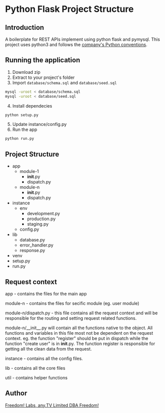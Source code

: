 Python Flask Project Structure
=====

Introduction
-----
A boilerplate for REST APIs implement using python flask and pymysql. This project uses python3 and follows the [company's Python conventions](https://github.com/anyTV/Python-conventions).

## Running the application

1. Download zip
2. Extract to your project's folder
3. Import `database/schema.sql` and `database/seed.sql`
  ```sh
  mysql -uroot < database/schema.sql
  mysql -uroot < database/seed.sql
  ```
4. Install dependecies
  ```sh
  python setup.py
  ```
5. Update instance/config.py
5. Run the app
  ```sh
  python run.py
  ```

Project Structure
-----
  - app
    - module-1
      - __init__.py
      - dispatch.py
    - module-n
      - __init__.py
      - dispatch.py
  - instance
    - env
      - development.py
      - production.py
      - staging.py
    - config.py
  - lib
    - database.py
    - error_handler.py
    - response.py
  - venv
  - setup.py
  - run.py

## Request context
  app - contains the files for the main app

  module-n - contains the files for secific module (eg. user module)

  module-n/dispatch.py - this file contains all the request context and will be responsible for the routing and setting request related functions.

  module-n/\_\_init\_\_.py will contain all the functions native to the object. All functions and variables in this file most not be dependent on the request context. eg. the function "register" should be put in dispatch while the function "create user" is in __init__.py. The function register is responsible for getting all the clean data from the request.

  instance - contains all the config files.

  lib - contains all the core files

  util - contains helper functions

## Author
[Freedom! Labs, any.TV Limited DBA Freedom!](https://www.freedom.tm)

